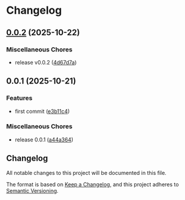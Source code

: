 # Changelog

## [0.0.2](https://github.com/golaxo/gormgoqrius/compare/v0.0.1...v0.0.2) (2025-10-22)


### Miscellaneous Chores

* release v0.0.2 ([4d67d7a](https://github.com/golaxo/gormgoqrius/commit/4d67d7a3c01aa8318d7e5ebc76606cfbb087f21d))

## 0.0.1 (2025-10-21)


### Features

* first commit ([e3b11c4](https://github.com/golaxo/gormgoqrius/commit/e3b11c45f9847f17fa2aaa7fb51fe8eaa7244dee))


### Miscellaneous Chores

* release 0.0.1 ([a44a364](https://github.com/golaxo/gormgoqrius/commit/a44a3645335be24e7815ce30550df5fdce849289))

## Changelog

All notable changes to this project will be documented in this file.

The format is based on [Keep a Changelog](https://keepachangelog.com/en/1.1.0/),
and this project adheres to [Semantic Versioning](https://semver.org/spec/v2.0.0.html).
